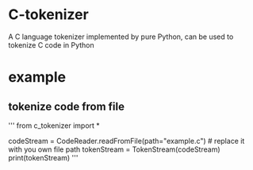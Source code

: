 # C-tokenizer
A C language tokenizer implemented by pure Python, can be used to tokenize C code in Python

# example

## tokenize code from file
'''
from c_tokenizer import *

codeStream = CodeReader.readFromFile(path="example.c") # replace it with you own file path
tokenStream = TokenStream(codeStream)
print(tokenStream)
'''
